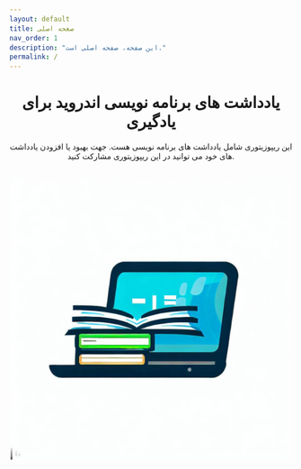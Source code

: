 ```yaml
---
layout: default
title: صغحه اصلی
nav_order: 1
description: "این صفحه، صفحه اصلی است."
permalink: /
---
```


<div align="center">
<h1>یادداشت های برنامه نویسی اندروید برای یادگیری</h1>
<p>این ریپوزیتوری شامل یادداشت های برنامه نویسی هست. جهت بهبود یا افزودن یادداشت های خود می توانید در این ریپوزیتوری مشارکت کنید.</p>
</div>
 <br/>
<div align="center">
<img width="500" height="500" src="https://github.com/Developers0101/notes-android-course/raw/main/images/home/home.jpg" alt="A image">
</div>



